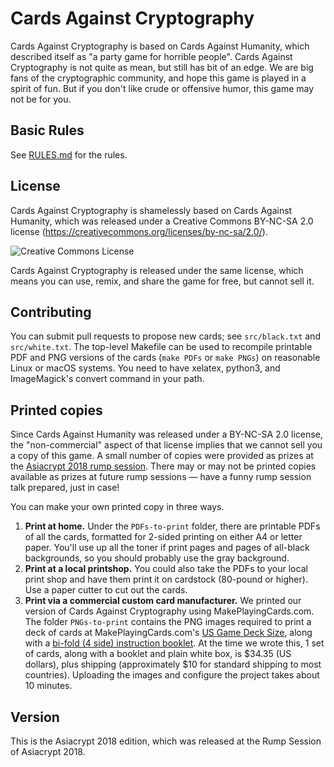 Cards Against Cryptography
==========================

Cards Against Cryptography is based on Cards Against Humanity, which described itself as "a party game for horrible people".  Cards Against Cryptography is not quite as mean, but still has bit of an edge.  We are big fans of the cryptographic community, and hope this game is played in a spirit of fun.  But if you don't like crude or offensive humor, this game may not be for you.

Basic Rules
-----------

See [RULES.md](https://github.com/CardsAgainstCryptography/blob/master/RULES.md) for the rules.

License
-------

Cards Against Cryptography is shamelessly based on Cards Against Humanity, which was released under a Creative Commons BY-NC-SA 2.0 license (https://creativecommons.org/licenses/by-nc-sa/2.0/).

<img alt="Creative Commons License" style="border-width:0" src="https://i.creativecommons.org/l/by-nc-sa/2.0/88x31.png" />

Cards Against Cryptography is released under the same license, which means you can use, remix, and share the game for free, but cannot sell it.

Contributing
------------

You can submit pull requests to propose new cards; see `src/black.txt` and `src/white.txt`.  The top-level Makefile can be used to recompile printable PDF and PNG versions of the cards (`make PDFs` or `make PNGs`) on reasonable Linux or macOS systems.  You need to have xelatex, python3, and ImageMagick's convert command in your path.

Printed copies
--------------

Since Cards Against Humanity was released under a BY-NC-SA 2.0 license, the "non-commercial" aspect of that license implies that we cannot sell you a copy of this game.  A small number of copies were provided as prizes at the [Asiacrypt 2018 rump session](https://asiacrypt.iacr.org/2018/rumpsession.html).  There may or may not be printed copies available as prizes at future rump sessions — have a funny rump session talk prepared, just in case!

You can make your own printed copy in three ways.  

1. **Print at home.**  Under the `PDFs-to-print` folder, there are printable PDFs of all the cards, formatted for 2-sided printing on either A4 or letter paper.  You'll use up all the toner if print pages and pages of all-black backgrounds, so you should probably use the gray background.  
2. **Print at a local printshop.** You could also take the PDFs to your local print shop and have them print it on cardstock (80-pound or higher).  Use a paper cutter to cut out the cards.
3. **Print via a commercial custom card manufacturer.**  We printed our version of Cards Against Cryptography using MakePlayingCards.com.  The folder `PNGs-to-print` contains the PNG images required to print a deck of cards at MakePlayingCards.com's [US Game Deck Size](https://www.makeplayingcards.com/design/custom-us-game-deck-size-cards.html), along with a [bi-fold (4 side) instruction booklet](https://www.makeplayingcards.com/pops/booklet-guide.html).  At the time we wrote this, 1 set of cards, along with a booklet and plain white box, is $34.35 (US dollars), plus shipping (approximately $10 for standard shipping to most countries).  Uploading the images and configure the project takes about 10 minutes.

Version
-------

This is the Asiacrypt 2018 edition, which was released at the Rump Session of Asiacrypt 2018.

